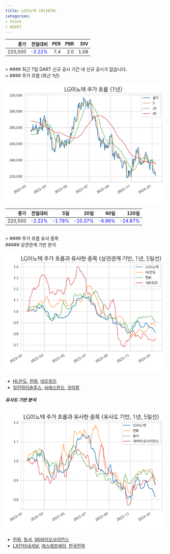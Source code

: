 ```yaml
---
title: LG이노텍 (011070)
categories:
- Stock
- KOSPI
---
```


|종가|전일대비|PER|PBR|DIV|
|---:|-------:|--:|--:|--:|
|220,500|<span style="color: blue">-2.22%</span>|7.4|2.0|1.08|

<!-- more -->

<br>
> #### 최근 7일 DART 신규 공시
기간 내 신규 공시가 없습니다.

<br>
> #### 주가 흐름 (최근 1년)

![011070](/assets/images/stock/011070.png)

|종가|전일대비|5일|20일|60일|120일|
|---:|-------:|--:|---:|---:|----:|
|220,500|<span style="color: blue">-2.22%</span>|<span style="color: blue">-1.78%</span>|<span style="color: blue">-10.37%</span>|<span style="color: blue">-6.96%</span>|<span style="color: blue">-24.87%</span>|

<br>
> #### 주가 흐름 유사 종목
<br>
##### 상관관계 기반 분석

![011070](/assets/images/stock/011070_corr.png)
- [HL만도](/204320/), [한화](/000880/), [네오위즈](/095660/)
- [일진하이솔루스](/271940/), [씨에스윈드](/112610/), [코미팜](/041960/)

##### 유사도 기반 분석

![011070](/assets/images/stock/011070_sim.png)
- [한화](/000880/), [동서](/026960/), [SK바이오사이언스](/302440/)
- [LX인터내셔널](/001120/), [에스에프에이](/056190/), [한국전력](/015760/)